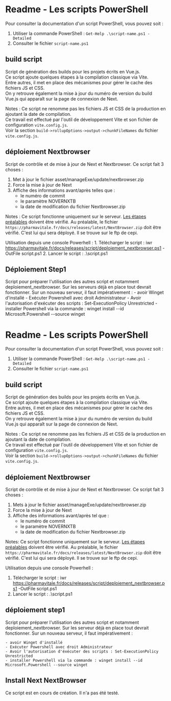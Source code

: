 # Readme - Les scripts PowerShell

Pour consulter la documentation d'un script PowerShell, vous pouvez soit :
1. Utiliser la commande PowerShell : `Get-Help .\script-name.ps1 -Detailed`
2. Consulter le fichier `script-name.ps1`

## build script

Script de génération des builds pour les projets écrits en Vue.js.  
Ce script ajoute quelques étapes à la compilation classique via Vite.  
Entre autres, il met en place des mécanismes pour gérer le cache des fichiers JS et CSS.  
On y retrouve également la mise à jour du numéro de version du build Vue.js qui apparaît sur la page de connexion de Next.

Notes :
Ce script ne renomme pas les fichiers JS et CSS de la production en ajoutant la date de compilation.  
Ce travail est effectué par l'outil de développement Vite et son fichier de configuration `vite.config.js`.  
Voir la section `build->rollupOptions->output->chunkFileNames` du fichier `vite.config.js`.

## déploiement Nextbrowser

Script de contrôle et de mise à jour de Next et Nextbrowser.
Ce script fait 3 choses : 

1. Met à jour le fichier asset/manageExe/update/nextbrowser.zip 
2. Force la mise à jour de Next 
3. Affiche des informations avant/après telles que :
    - le numéro de commit
    - le paramètre NOVERNXTB 
    - la date de modification du fichier Nextbrowser.zip 

Notes :
Ce script fonctionne uniquement sur le serveur.
[Les étapes préalables](#déploiement-step1) doivent être vérifié. 
Au préalable, le fichier `https://pharmavitale.fr/docs/releases/latest/NextBrowser.zip` doit être vérifié. C'est lui qui
sera déployé. Il se trouve sur le ftp de cepi.

Utilisation depuis une console Powerhell :
    1. Télécharger le script : iwr https://pharmavitale.fr/docs/releases/script/deploiement_nextbrowser.ps1 -OutFile script.ps1 
    2. Lancer le script : .\script.ps1

## Déploiement Step1

Script pour préparer l'utilisation des autres script et notamment deploiement_nextbrowser.
Sur les serveurs déjà en place tout devrait fonctionner.
Sur un nouveau serveur, il faut impérativement :
    - avoir Winget d'installé
    - Exécuter Powershell avec droit Administrateur
    - Avoir l'autorisation d'exécuter des scripts : Set-ExecutionPolicy Unrestricted
    - installer Powershell via la commande : winget install --id Microsoft.Powershell --source winget

## 
# Readme - Les scripts PowerShell

Pour consulter la documentation d'un script PowerShell, vous pouvez soit :
1. Utiliser la commande PowerShell : `Get-Help .\script-name.ps1 -Detailed`
2. Consulter le fichier `script-name.ps1`

## build script

Script de génération des builds pour les projets écrits en Vue.js.  
Ce script ajoute quelques étapes à la compilation classique via Vite.  
Entre autres, il met en place des mécanismes pour gérer le cache des fichiers JS et CSS.  
On y retrouve également la mise à jour du numéro de version du build Vue.js qui apparaît sur la page de connexion de Next.

Notes :
Ce script ne renomme pas les fichiers JS et CSS de la production en ajoutant la date de compilation.  
Ce travail est effectué par l'outil de développement Vite et son fichier de configuration `vite.config.js`.  
Voir la section `build->rollupOptions->output->chunkFileNames` du fichier `vite.config.js`.

## déploiement Nextbrowser

Script de contrôle et de mise à jour de Next et Nextbrowser.
Ce script fait 3 choses :

1. Mets à jour le fichier asset/manageExe/update/nextbrowser.zip 
2. Force la mise à jour de Next 
3. Affiche des informations avant/après tel que :
    - le numéro de commit
    - le paramètre NOVERNXTB 
    - la date de modification du fichier Nextbrowser.zip 

Notes:
Ce script fonctionne uniquement sur le serveur.
[Les étapes préalables](#déploiement-step1) doivent être vérifié. 
Au préalable, le fichier `https://pharmavitale.fr/docs/releases/latest/NextBrowser.zip` doit être vérifié. C'est lui qui
sera déployé. Il se trouve sur le ftp de cepi.

Utilisation depuis une console Powerhell :

1. Télécharger le script : iwr https://pharmavitale.fr/docs/releases/script/deploiement_nextbrowser.ps1 -OutFile script.ps1 
2. Lancer le script : .\script.ps1

## déploiement step1

Script pour préparer l'utilisation des autres script et notamment deploiement_nextbrowser.
Sur les serveur déjà en place tout devrait fonctionner.
Sur un nouveau serveur, il faut impérativement :
 
    - avoir Winget d'installé
    - Exécuter Powershell avec droit Administrateur
    - Avoir l'autorisation d'éxécuter des scripts : Set-ExecutionPolicy Unrestricted
    - installer Powershell via la commande : winget install --id Microsoft.Powershell --source winget

## Install Next NextBrowser

Ce script est en cours de création. Il n'a pas été testé.
